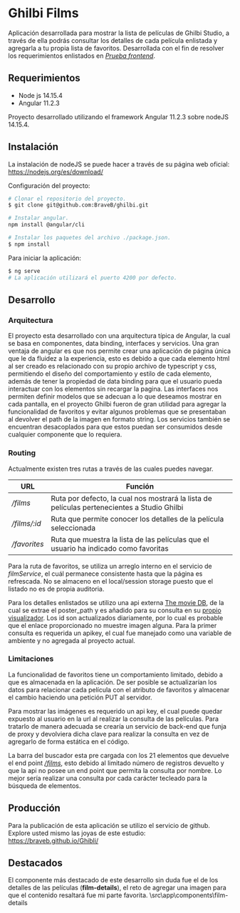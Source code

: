 # Ghilbi Films

Aplicación desarrollada para mostrar la lista de películas de Ghilbi Studio, a través de ella podrás consultar los detalles de cada película enlistada y agregarla a tu propia lista de favoritos. Desarrollada con el fin de resolver los requerimientos enlistados en [*Prueba frontend*](https://github.com/resuelve/prueba_frontend).

## Requerimientos

- Node js 14.15.4
- Angular 11.2.3

Proyecto desarrollado utilizando el framework Angular 11.2.3 sobre nodeJS 14.15.4.

## Instalación

La instalación de nodeJS se puede hacer a través de su página web oficial: 
https://nodejs.org/es/download/

Configuración del proyecto:

```bash
# Clonar el repositorio del proyecto.
$ git clone git@github.com:BraveB/ghilbi.git

# Instalar angular.
npm install @angular/cli

# Instalar los paquetes del archivo ./package.json.
$ npm install 
```

Para iniciar la aplicación:

```bash
$ ng serve
# La aplicación utilizará el puerto 4200 por defecto. 
```

## Desarrollo

### Arquitectura
El proyecto esta desarrollado con una arquitectura típica de Angular, la cual se basa en componentes, data binding, interfaces y servicios. Una gran ventaja de angular es que nos permite crear una aplicación de página única que le da fluidez a la experiencia, esto es debido a que cada elemento html al ser creado es relacionado con su propio archivo de typescript y css, permitiendo el diseño del comportamiento y estilo de cada elemento, además de tener la propiedad de data binding para que el usuario pueda interactuar con los elementos sin recargar la pagina. 
Las interfaces nos permiten definir modelos que se adecuan a lo que deseamos mostrar en cada pantalla, en el proyecto Ghilbi fueron de gran utilidad para agregar la funcionalidad de favoritos y evitar algunos problemas que se presentaban al devolver el path de la imagen en formato string. 
Los servicios también se encuentran desacoplados para que estos puedan ser consumidos desde cualquier componente que lo requiera.

### Routing

Actualmente existen tres rutas a través de las cuales puedes navegar. 

|URL|Función|
|---|---|
|*/films*| Ruta por defecto, la cual nos mostrará la lista de películas pertenecientes a Studio Ghilbi |
|*/films/:id*| Ruta que permite conocer los detalles de la película seleccionada |
|*/favorites*| Ruta que muestra la lista de las películas que el usuario ha indicado como favoritas|


Para la ruta de favoritos, se utiliza un arreglo interno en el servicio de *filmService*, el cuál permanece consistente hasta que la página es refrescada. No se almaceno en el local/session storage puesto que el listado no es de propia auditoria.

Para los detalles enlistados se utilizo una api externa [The movie DB](https://developers.themoviedb.org/3/movies/get-movie-details), de la cual se extrae el poster_path y es añadido para su consulta en su [propio visualizador](https://image.tmdb.org/t/p/w500/8kNruSfhk5IoE4eZOc4UpvDn6tq.jpg). Los id son actualizados diariamente, por lo cual es probable que el enlace proporcionado no muestre imagen alguna. Para la primer consulta es requerida un apikey, el cual fue manejado como una variable de ambiente y no agregada al proyecto actual.

### Limitaciones
La funcionalidad de favoritos tiene un comportamiento limitado, debido a que es almacenada en la aplicación. De ser posible se actualizarían los datos para relacionar cada película con el atributo de favoritos y almacenar el cambio haciendo una petición PUT al servidor.

Para mostrar las imágenes es requerido un api key, el cual puede quedar expuesto al usuario en la url al realizar la consulta de las películas. Para tratarlo de manera adecuada se crearía un servicio de back-end que funja de proxy y devolviera dicha clave para realizar la consulta en vez de agregarlo de forma estática en el código.

La barra del buscador esta pre cargada con los 21 elementos que devuelve el end point  [*/films*](https://ghibliapi.herokuapp.com/films), esto debido al limitado número de registros devuelto y que la api no posee un end point que permita la consulta por nombre. Lo mejor sería realizar una consulta por cada carácter tecleado para la búsqueda de elementos.


## Producción

Para la publicación de esta aplicación se utilizo el servicio de github. Explore usted mismo las joyas de este estudio:
https://braveb.github.io/Ghibli/
 
 ## Destacados
 El componente más destacado de este desarrollo sin duda fue el de los detalles de las películas (**film-details**), el reto de agregar una imagen para que el contenido resaltará fue mi parte favorita.
\src\app\components\film-details
